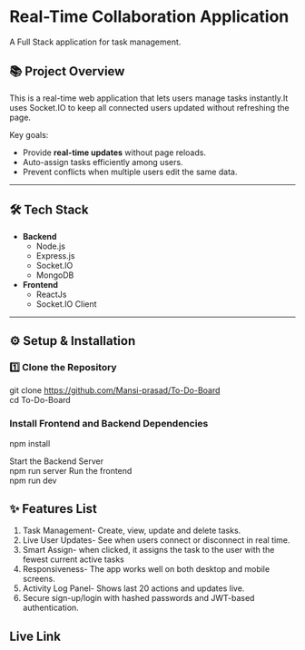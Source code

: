# Real-Time Collaboration Application  
A Full Stack application for task management.  

## 📚 Project Overview  
This is a real-time web application that lets users manage tasks instantly.It uses Socket.IO to keep all connected users updated without refreshing the page.  

Key goals:
- Provide **real-time updates** without page reloads.  
- Auto-assign tasks efficiently among users.
- Prevent conflicts when multiple users edit the same data.

---

## 🛠️ Tech Stack

- **Backend**
  - Node.js
  - Express.js
  - Socket.IO
  - MongoDB
- **Frontend**
  - ReactJs
  - Socket.IO Client

---

## ⚙️ Setup & Installation

### 1️⃣ Clone the Repository
git clone https://github.com/Mansi-prasad/To-Do-Board  
cd To-Do-Board  

###  Install Frontend and Backend Dependencies  
npm install  

Start the Backend Server  
npm run server 
Run the frontend  
npm run dev  

## ✨ Features List
1. Task Management- Create, view, update and delete tasks.  
2. Live User Updates- See when users connect or disconnect in real time.  
3. Smart Assign- when clicked, it assigns the task to the user with
the fewest current active tasks
4. Responsiveness- The app works well on both desktop and mobile screens.  
5. Activity Log Panel- Shows last 20 actions and updates live.  
6. Secure sign-up/login with hashed passwords and JWT-based authentication.


## Live Link  


